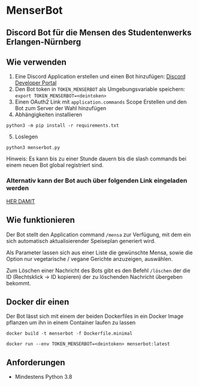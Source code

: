 # MenserBot
## Discord Bot für die Mensen des Studentenwerks Erlangen-Nürnberg

## Wie verwenden
1. Eine Discord Application erstellen und einen Bot hinzufügen: [Discord Developer Portal](https://discordapp.com/developers/applications)
2. Den Bot token in `TOKEN_MENSERBOT` als Umgebungsvariable speichern: `export TOKEN_MENSERBOT=<deintoken>`
3. Einen OAuth2 Link mit `application.commands` Scope Erstellen und den Bot zum Server der Wahl hinzufügen
4. Abhängigkeiten installieren 
```
python3 -m pip install -r requirements.txt
```
5. Loslegen 
```
python3 menserbot.py
```
Hinweis: Es kann bis zu einer Stunde dauern bis die slash commands bei einem neuen Bot global registriert sind.

### Alternativ kann der Bot auch über folgenden Link eingeladen werden
[HER DAMIT](https://discord.com/api/oauth2/authorize?client_id=917930384740712500&permissions=0&scope=bot%20applications.commands)

## Wie funktionieren
Der Bot stellt den Application command `/mensa` zur Verfügung, mit dem ein sich automatisch aktualisierender Speiseplan generiert wird.

Als Parameter lassen sich aus einer Liste die gewünschte Mensa, sowie die Option nur vegetarische / vegane Gerichte anzuzeigen, auswählen.

Zum Löschen einer Nachricht des Bots gibt es den Befehl `/löschen` der die ID (Rechtsklick -> ID kopieren) der zu löschenden Nachricht übergeben bekommt.

## Docker dir einen
Der Bot lässt sich mit einem der beiden Dockerfiles in ein Docker Image pflanzen um ihn in einem Container laufen zu lassen

`docker build -t menserbot -f Dockerfile.minimal`

`docker run --env TOKEN_MENSERBOT=<deintoken> menserbot:latest`

## Anforderungen
- Mindestens Python 3.8
